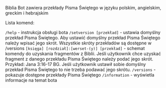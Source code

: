 Biblia Bot zawiera przekłady Pisma Świętego w języku polskim, angielskim, greckim i hebrajskim

Lista komend:

`/help` - instrukcja obsługi bota
`/setversion [przekład]` - ustawia domyślny przekład Pisma Świętego. Aby ustawić domyślny przekład Pisma Świętego należy wpisać jego skrót. Wszystkie skróty przekładów są dostępne w /versions
`[księga] [rozdział]:[werset-(y)] [przekład]` - schemat komendy do uzyskania fragmentów z Biblii. Jeśli użytkownik chce uzyskać fragment z danego przekładu Pisma Świętego należy podać jego skrót. Przykład: Jana 3:16-17 BG. Jeśli użytkownik ustawił sobie domyślny przekład Pisma Świętego to nie trzeba podawać jego skrótu.
`/versions` - pokazuje dostępne przekłady Pisma Świętego
`/information` - wyświetla informacje na temat bota
